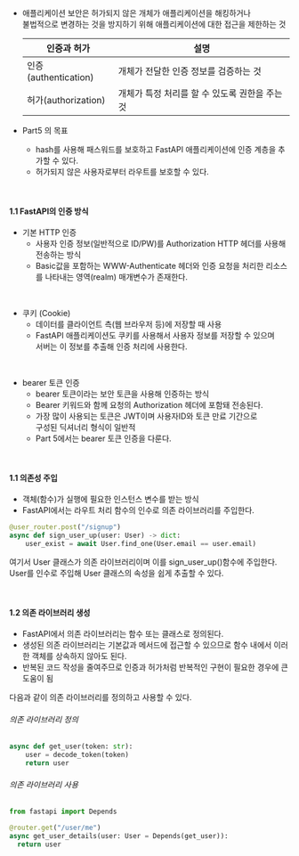 - 애플리케이션 보안은 허가되지 않은 개체가 애플리케이션을 해킹하거나  
  불법적으로 변경하는 것을 방지하기 위해 애플리케이션에 대한 접근을 제한하는 것


  | 인증과 허가          | 설명                                           |
  | -------------------- | ---------------------------------------------- |
  | 인증(authentication) | 개체가 전달한 인증 정보를 검증하는 것          |
  | 허가(authorization)  | 개체가 특정 처리를 할 수 있도록 권한을 주는 것 |

- Part5 의 목표  
  - hash를 사용해 패스워드를 보호하고 FastAPI 애플리케이션에 인증 계층을 추가할 수 있다. 
  - 허가되지 않은 사용자로부터 라우트를 보호할 수 있다.

<br/>

#### 1.1 FastAPI의 인증 방식
- 기본 HTTP 인증
  - 사용자 인증 정보(일반적으로 ID/PW)를 Authorization HTTP 헤더를 사용해 전송하는 방식
  - Basic값을 포함하는 WWW-Authenticate 헤더와 인증 요청을 처리한 리소스를 나타내는 영역(realm) 매개변수가 존재한다.

<br/>

- 쿠키 (Cookie)
  - 데이터를 클라이언트 측(웹 브라우저 등)에 저장할 때 사용
  - FastAPI 애플리케이션도 쿠키를 사용해서 사용자 정보를 저장할 수 있으며  
    서버는 이 정보를 추출해 인증 처리에 사용한다.

<br/>

- bearer 토큰 인증
  - bearer 토큰이라는 보안 토큰을 사용해 인증하는 방식
  - Bearer 키워드와 함께 요청의 Authorization 헤더에 포함돼 전송된다.
  - 가장 많이 사용되는 토큰은 JWT이며 사용자ID와 토큰 만료 기간으로  
    구성된 딕셔너리 형식이 일반적
  - Part 5에서는 bearer 토큰 인증을 다룬다.
<br/>

#### 1.1 의존성 주입
- 객체(함수)가 실행에 필요한 인스턴스 변수를 받는 방식
- FastAPI에서는 라우트 처리 함수의 인수로 의존 라이브러리를 주입한다.

```python
@user_router.post("/signup")
async def sign_user_up(user: User) -> dict:
    user_exist = await User.find_one(User.email == user.email)
```
여기서 User 클래스가 의존 라이브러리이며 이를 sign_user_up()함수에 주입한다.
User를 인수로 주입해 User 클래스의 속성을 쉽게 추출할 수 있다.

<br/>

#### 1.2 의존 라이브러리 생성
- FastAPI에서 의존 라이브러리는 함수 또는 클래스로 정의된다.
- 생성된 의존 라이브러리는 기본값과 메서드에 접근할 수 있으므로 함수 내에서 이러한 객체를 상속하지 않아도 된다.
- 반복된 코드 작성을 줄여주므로 인증과 허가처럼 반복적인 구현이 필요한 경우에 큰 도움이 됨  
  
다음과 같이 의존 라이브러리를 정의하고 사용할 수 있다.

###### 의존 라이브러리 정의
```python
async def get_user(token: str):
    user = decode_token(token)
    return user
```

###### 의존 라이브러리 사용
```python
from fastapi import Depends

@router.get("/user/me")
async get_user_details(user: User = Depends(get_user)):
  return user
```
